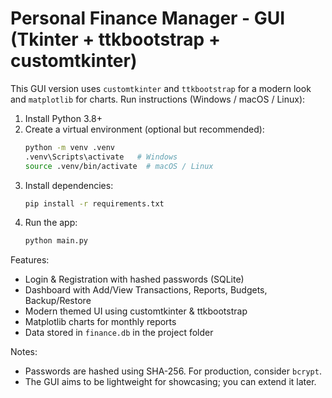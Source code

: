 # Personal Finance Manager - GUI (Tkinter + ttkbootstrap + customtkinter)

This GUI version uses `customtkinter` and `ttkbootstrap` for a modern look and `matplotlib` for charts.
Run instructions (Windows / macOS / Linux):

1. Install Python 3.8+
2. Create a virtual environment (optional but recommended):
   ```bash
   python -m venv .venv
   .venv\Scripts\activate   # Windows
   source .venv/bin/activate  # macOS / Linux
   ```
3. Install dependencies:
   ```bash
   pip install -r requirements.txt
   ```
4. Run the app:
   ```bash
   python main.py
   ```

Features:
- Login & Registration with hashed passwords (SQLite)
- Dashboard with Add/View Transactions, Reports, Budgets, Backup/Restore
- Modern themed UI using customtkinter & ttkbootstrap
- Matplotlib charts for monthly reports
- Data stored in `finance.db` in the project folder

Notes:
- Passwords are hashed using SHA-256. For production, consider `bcrypt`.
- The GUI aims to be lightweight for showcasing; you can extend it later.
